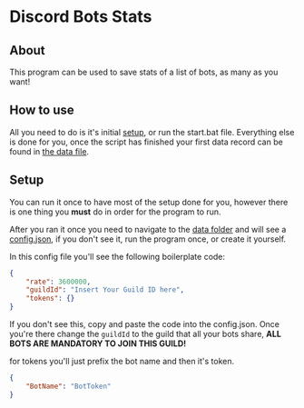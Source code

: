 # Discord Bots Stats

## About

This program can be used to save stats of a list of bots, as many as you want!

## How to use

All you need to do is it's initial [setup](#setup), or run the start.bat file. Everything else is done for you, once the script has finished your first data record can be found in [the data file](./data/data.json).

## Setup

You can run it once to have most of the setup done for you, however there is one thing you **must** do in order for the program to run.

After you ran it once you need to navigate to the [data folder](./data) and will see a [config.json](./data/config.json), if you don't see it, run the program once, or create it yourself.

In this config file you'll see the following boilerplate code:

```json
{
    "rate": 3600000,
    "guildId": "Insert Your Guild ID here",
    "tokens": {}
}
```

If you don't see this, copy and paste the code into the config.json. Once you're there change the `guildId` to the guild that all your bots share, **ALL BOTS ARE MANDATORY TO JOIN THIS GUILD!**

for tokens you'll just prefix the bot name and then it's token.

```json
{
    "BotName": "BotToken"
}
```
